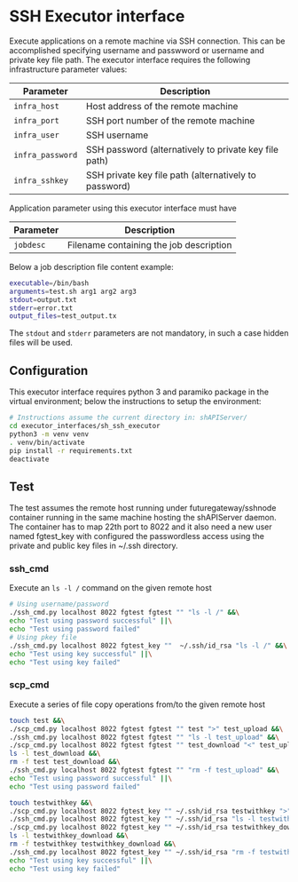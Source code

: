 # SSH Executor interface

Execute applications on a remote machine via SSH connection. This can be accomplished specifying username and passwword or username and private key file path.
The executor interface requires the following infrastructure parameter values:

| Parameter        | Description                                           |
| ---------------- | ----------------------------------------------------- |
| `infra_host`     | Host address of the remote machine                    |
| `infra_port`     | SSH port number of the remote machine                 |
| `infra_user`     | SSH username                                          |
| `infra_password` | SSH password (alternatively to private key file path) |
| `infra_sshkey`   | SSH private key file path (alternatively to password) |

Application parameter using this executor interface must have

| Parameter | Description                             |
| --------- | --------------------------------------- |
| `jobdesc` | Filename containing the job description |

Below a job description file content example:

```bash
executable=/bin/bash
arguments=test.sh arg1 arg2 arg3
stdout=output.txt
stderr=error.txt
output_files=test_output.tx
```

The `stdout` and `stderr` parameters are not mandatory, in such a case hidden files will be used.

## Configuration

This executor interface requires python 3 and paramiko package in the virtual environment;
below the instructions to setup the environment:

```bash
# Instructions assume the current directory in: shAPIServer/
cd executor_interfaces/sh_ssh_executor
python3 -m venv venv
. venv/bin/activate
pip install -r requirements.txt
deactivate
```

## Test

The test assumes the remote host running under futuregateway/sshnode container running in the same machine hosting the shAPIServer daemon. The container has to map 22th port to 8022 and it also need a new user named fgtest_key with configured the passwordless access using the private and public key files in ~/.ssh directory.

### ssh_cmd

Execute an `ls -l /` command on the given remote host

```bash
# Using username/password
./ssh_cmd.py localhost 8022 fgtest fgtest "" "ls -l /" &&\
echo "Test using password successful" ||\
echo "Test using password failed"
# Using pkey file
./ssh_cmd.py localhost 8022 fgtest_key ""  ~/.ssh/id_rsa "ls -l /" &&\
echo "Test using key successful" ||\
echo "Test using key failed"
```

### scp_cmd

Execute a series of file copy operations from/to the given remote host

```bash
touch test &&\
./scp_cmd.py localhost 8022 fgtest fgtest "" test ">" test_upload &&\
./ssh_cmd.py localhost 8022 fgtest fgtest "" "ls -l test_upload" &&\
./scp_cmd.py localhost 8022 fgtest fgtest "" test_download "<" test_upload &&\
ls -l test_download &&\
rm -f test test_download &&\
./ssh_cmd.py localhost 8022 fgtest fgtest "" "rm -f test_upload" &&\
echo "Test using password successful" ||\
echo "Test using password failed"

touch testwithkey &&\
./scp_cmd.py localhost 8022 fgtest_key "" ~/.ssh/id_rsa testwithkey ">" testwithkey_upload &&\
./ssh_cmd.py localhost 8022 fgtest_key "" ~/.ssh/id_rsa "ls -l testwithkey_upload" &&\
./scp_cmd.py localhost 8022 fgtest_key "" ~/.ssh/id_rsa testwithkey_download "<" testwithkey_upload &&\
ls -l testwithkey_download &&\
rm -f testwithkey testwithkey_download &&\
./ssh_cmd.py localhost 8022 fgtest_key "" ~/.ssh/id_rsa "rm -f testwithkey_upload" &&\
echo "Test using key successful" ||\
echo "Test using key failed"
```
